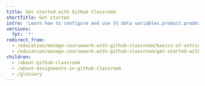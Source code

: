 ```yaml
---
title: Get started with GitHub Classroom
shortTitle: Get started
intro: 'Learn how to configure and use {% data variables.product.prodname_classroom %} to administer your course.'
versions:
  fpt: '*'
redirect_from:
  - /education/manage-coursework-with-github-classroom/basics-of-setting-up-github-classroom
  - /education/manage-coursework-with-github-classroom/get-started-with-github-classroom/basics-of-setting-up-github-classroom
children:
  - /about-github-classroom
  - /about-assignments-in-github-classroom
  - /glossary
---
```

